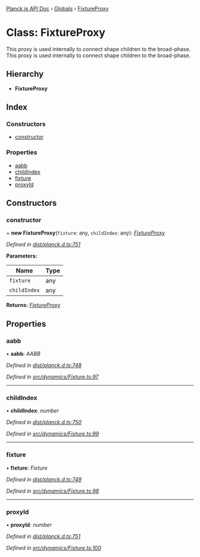 [Planck.js API Doc](../README.md) › [Globals](../globals.md) › [FixtureProxy](fixtureproxy.md)

# Class: FixtureProxy

This proxy is used internally to connect shape children to the broad-phase.
This proxy is used internally to connect shape children to the broad-phase.

## Hierarchy

* **FixtureProxy**

## Index

### Constructors

* [constructor](fixtureproxy.md#constructor)

### Properties

* [aabb](fixtureproxy.md#aabb)
* [childIndex](fixtureproxy.md#childindex)
* [fixture](fixtureproxy.md#fixture)
* [proxyId](fixtureproxy.md#proxyid)

## Constructors

###  constructor

\+ **new FixtureProxy**(`fixture`: any, `childIndex`: any): *[FixtureProxy](fixtureproxy.md)*

*Defined in [dist/planck.d.ts:751](https://github.com/shakiba/planck.js/blob/6a5d3be/dist/planck.d.ts#L751)*

**Parameters:**

Name | Type |
------ | ------ |
`fixture` | any |
`childIndex` | any |

**Returns:** *[FixtureProxy](fixtureproxy.md)*

## Properties

###  aabb

• **aabb**: *AABB*

*Defined in [dist/planck.d.ts:748](https://github.com/shakiba/planck.js/blob/6a5d3be/dist/planck.d.ts#L748)*

*Defined in [src/dynamics/Fixture.ts:97](https://github.com/shakiba/planck.js/blob/6a5d3be/src/dynamics/Fixture.ts#L97)*

___

###  childIndex

• **childIndex**: *number*

*Defined in [dist/planck.d.ts:750](https://github.com/shakiba/planck.js/blob/6a5d3be/dist/planck.d.ts#L750)*

*Defined in [src/dynamics/Fixture.ts:99](https://github.com/shakiba/planck.js/blob/6a5d3be/src/dynamics/Fixture.ts#L99)*

___

###  fixture

• **fixture**: *Fixture*

*Defined in [dist/planck.d.ts:749](https://github.com/shakiba/planck.js/blob/6a5d3be/dist/planck.d.ts#L749)*

*Defined in [src/dynamics/Fixture.ts:98](https://github.com/shakiba/planck.js/blob/6a5d3be/src/dynamics/Fixture.ts#L98)*

___

###  proxyId

• **proxyId**: *number*

*Defined in [dist/planck.d.ts:751](https://github.com/shakiba/planck.js/blob/6a5d3be/dist/planck.d.ts#L751)*

*Defined in [src/dynamics/Fixture.ts:100](https://github.com/shakiba/planck.js/blob/6a5d3be/src/dynamics/Fixture.ts#L100)*
